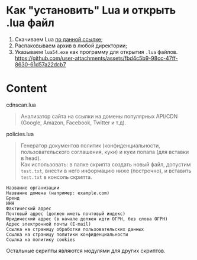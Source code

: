 ## 
# Как "установить" Lua и открыть .lua файл
1. Скачиваем Lua [по данной ссылке](https://sourceforge.net/projects/luabinaries/files/5.4.2/Tools%20Executables/lua-5.4.2_Win64_bin.zip/download);
2. Распаковываем архив в любой директории;
3. Указываем `lua54.exe` как программу для открытия `.lua` файлов.
https://github.com/user-attachments/assets/fbd4c5b9-98cc-47ff-8630-61d57a22dcb7

# Content
cdnscan.lua
> Анализатор сайта на ссылки на домены популярных API/CDN (Google, Amazon, Facebook, Twitter и т.д).

policies.lua
> Генератор документов политик (конфиденциальности, пользовательского соглашения, куки) и куки попапа (для вставки в head).<br>
> Как использовать: в папке скрипта создать новый файл, допустим `test.txt`, внести в него информацию ниже (построчно), и вставить `test.txt` в консоль скрипта.
```
Название организации
Название домена (например: example.com)
Бренд
ИНН
Фактический адрес
Почтовый адрес (должен иметь почтовый индекс)
Юридический адрес (в начале должен идти ОГРН, без слова ОГРН)
Адрес электронной почты (E-mail)
Ссылка на страницу обработки пользовательских данных
Ссылка на страницу политики конфиденциальности
Ссылка на политику cookies
```

Остальные скрипты являются модулями для других скриптов.
